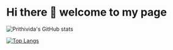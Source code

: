# Hi there 👋  welcome to my page

![Prithivida's GitHub stats](https://github-readme-stats.vercel.app/api?username=PrithivirajDamodaran&show_icons=true&theme=gradient)



[![Top Langs](https://github-readme-stats.vercel.app/api/top-langs/?username=PrithivirajDamodaran)](https://github.com/PrithivirajDamodaran/github-readme-stats)

